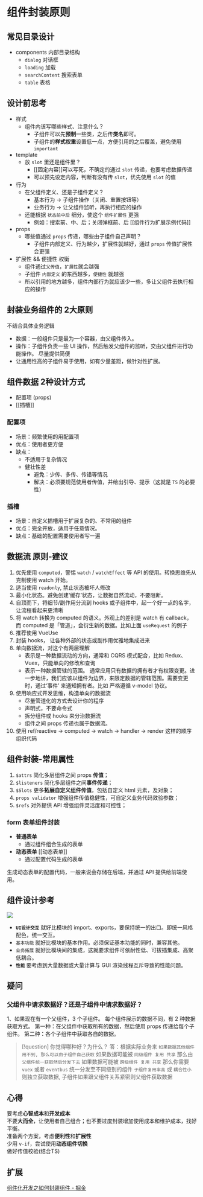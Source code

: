# 组件封装原则

## 常见目录设计
- components 内部目录结构 
    - `dialog` 对话框
    - `loading` 加载
    - `searchContent` 搜索表单
    - `table` 表格

## 设计前思考
- 样式
	- 组件内该写哪些样式、注意什么？
		- 子组件可以先**预制**一些类，之后传**类名**即可。
		- 子组件的**样式权重**设置低一点，方便引用的之后覆盖，避免使用 `important` 
- template
	- 放 `slot` 里还是组件里？
		- [[固定内容]]可以写死，不确定的通过 `slot` 传递，也要考虑数据传递
		- 可以预先设定内容，判断有没有传 `slot`，优先使用 `slot` 的值
- 行为
	- 在父组件定义、还是子组件定义？
		- 基本行为  → 子组件操作（关闭、重置按钮等）
		- 业务行为  → 让父组件监听，再执行相应的操作
	- 还能根据 `状态前中后` 细分，使这个 `组件扩展性` 更强
		- 例如：搜索前、中、后；关闭弹框前、后 [[组件行为扩展示例代码]]
- props
	- 哪些值通过 `props` 传递，哪些由子组件自己声明？
		- 子组件内部定义、行为越少，扩展性就越好，通过 `props` 传值扩展性会更强
- 扩展性 && 便捷性 权衡
	- 组件通过`父传值`，`扩展性`就会越强
	- 子组件 `内部定义` 的东西越多，`便捷性` 就越强
	- 所以引用的地方越多，组件内部行为就应该少一些，多让父组件去执行相应的操作

## 封装业务组件的 2大原则
不结合具体业务逻辑
- 数据：一般组件只是最为一个容器，由父组件传入。
- 操作：子组件负责一些 UI 操作，然后触发父组件的监听，交由父组件进行功能操作。
尽量提供简便
- 让通用性高的子组件易于使用，如有少量差距，做针对性扩展。

## 组件数据 2种设计方式
- 配置项 (props)
- [[插槽]] 

### 配置项
- 场景：频繁使用的用配置项
- 优点：使用者更方便
- 缺点：
	- 不适用于复杂情况
	- 健壮性差
		- 避免：少传、多传、传错等情况
		- 解决：必须要规范使用者传值，并给出引导、提示（这就是 `TS` 的必要性）

### 插槽
- 场景：自定义插槽用于扩展复杂的、不常用的组件
- 优点：完全开放，适用于任意情况。
- 缺点：基础的配置需要使用者写一遍

## 数据流 原则-建议
1. 优先使用 `computed`，警惕 `watch` / `watchEffect` 等 API 的使用。转换思维先从克制使用 watch 开始。
2. 适当使用 `readonly`, 禁止状态被坏人修改
3. 最小化状态。避免创建‘缓存’状态，让数据自然流动，不要阻断。
4. 自顶而下，将细节/副作用分流到 hooks 或子组件中，起一个好一点的名字， 让流程看起来更清晰
5. 将 watch 转换为 computed 的语义。外观上的差别是 watch 有 callback， 而 computed 是「管道」，会衍生新的数据。比如上面 `useRequest` 的例子
6. 推荐使用 VueUse
7. 封装 hooks， 让各种外部的状态或副作用优雅地集成进来
8. 单向数据流，对这个有两层理解
    - 表示是一种数据流动的方向，通常和 CQRS 模式配合，比如 Redux、Vuex，只能单向的修改和查询
    - 表示一种数据管辖的范围。 通常应用只有数据的拥有者才有权限变更。进一步地讲，我们应该以组件为边界，来限定数据的管辖范围。需要变更时，通过‘事件’ 来通知拥有者。比如 严格遵循 v-model 协议。
9. 使用响应式开发思维，构造单向的数据流
    - 尽量管道化的方式去设计你的程序
    - 声明式，不要命令式
    - 拆分组件或 hooks 来分治数据流
    - 组件之间 props 传递也属于数据流。
10. 使用 ref/reactive → computed → watch → handler → render 这样的顺序组织代码

## 组件封装-常用属性
1. `$attrs` 简化多层组件之间 props **传值**；
2. `$listeners` 简化多层组件之间**事件传递**；
3. `$Slots` 更多**拓展自定义组件传值**，包括自定义 html 元素，及对象；
4. `props validator` 增强组件传值稳健性，可自定义业务代码效验参数；
5. `$refs` 对外提供 API 增强组件灵活度和可控性；

### form 表单组件封装
- **普通表单**
	- 通过组件组合生成的表单
- **动态表单** [[动态表单]] 
	- 通过配置代码生成的表单

 生成动态表单的配置代码，一般来说会存储在后端，并通过 API 提供给前端使用。

## 组件设计参考

![](https://gcore.jsdelivr.net/gh/itangqiao/pic@main/blog/image-20230415101309819.webp)

- **`UI设计交互`** 就好比模块的 import、exports，要保持统一的出口。即统一风格配色，统一交互。
- `基本功能` 就好比模块的基本作用。必须保证基本功能的同时，兼容其他。
- `业务拓展` 就好比模块间的集成，这就要求组件可依耐性低、可拔插集成、高聚低耦合。
- **`性能`** 要考虑到大量数据或大量计算与 GUI 渲染线程互斥导致的性能问题。

## 疑问
### 父组件中请求数据好？还是子组件中请求数据好？
1、如果现在有一个父组件，3 个子组件。 每个组件展示的数据不同，有 2 种数据获取方式。
    第一种：在父组件中获取所有的数据，然后使用 props 传递给每个子组件。
    第二种：各个子组件中获取各自的数据。
  
>[!question] 你觉得哪种好？为什么？
答：根据实际业务来
`如果数据其他组件用不到, 那么可以由子组件自己获取`
如果数据可能被 `同级组件 复用 共享` 那么由 `父组件统一获取然后分发下去`
如果数据可能被 `跨级组件 复用 共享` 那么你需要 `vuex` 或者 `eventbus` 统一分发至不同级别的组件
`子组件复用率高` 或 `耦合性小` 则独立获取数据, 子组件如果跟父组件关系紧密则父组件获取数据

## 心得
要考虑**心智成本**和**开发成本**  
不要**大而全**，让使用者自己组合；也不要过度封装增加使用成本和维护成本，找好平衡。  
准备两个方案，考虑**便利性**和**扩展性**  
少用 `v-if`，尝试使用**动态组件切换**  
做好传值校验(结合TS)  

## 扩展
[组件化开发之如何封装组件 - 掘金](https://juejin.cn/post/6952777507162554382)







